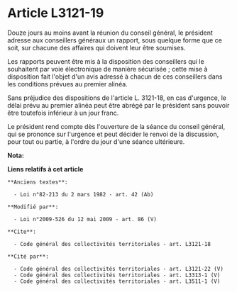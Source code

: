 # Article L3121-19

Douze jours au moins avant la réunion du conseil général, le président adresse aux conseillers généraux un rapport, sous
quelque forme que ce soit, sur chacune des affaires qui doivent leur être soumises. 

Les rapports peuvent être mis à la disposition des conseillers qui le souhaitent par voie électronique de manière sécurisée ;
cette mise à disposition fait l'objet d'un avis adressé à chacun de ces conseillers dans les conditions prévues au premier
alinéa. 

Sans préjudice des dispositions de l'article L. 3121-18, en cas d'urgence, le délai prévu au premier alinéa peut être abrégé
par le président sans pouvoir être toutefois inférieur à un jour franc. 

Le président rend compte dès l'ouverture de la séance du conseil général, qui se prononce sur l'urgence et peut décider le
renvoi de la discussion, pour tout ou partie, à l'ordre du jour d'une séance ultérieure.

**Nota:**



**Liens relatifs à cet article**

	**Anciens textes**:

	  - Loi n°82-213 du 2 mars 1982 - art. 42 (Ab)

	**Modifié par**:

	  - Loi n°2009-526 du 12 mai 2009 - art. 86 (V)

	**Cite**:

	  - Code général des collectivités territoriales - art. L3121-18

	**Cité par**:

	  - Code général des collectivités territoriales - art. L3121-22 (V)
	  - Code général des collectivités territoriales - art. L3313-1 (V)
	  - Code général des collectivités territoriales - art. L3511-1 (V)

